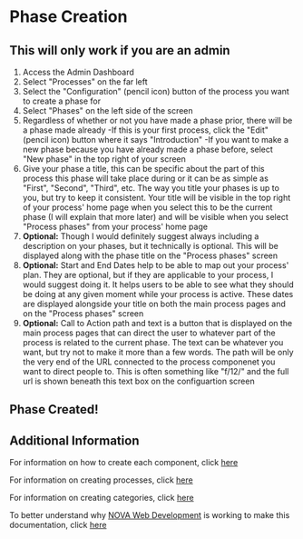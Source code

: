 # Phase Creation

## This will only work if you are an admin

1. Access the Admin Dashboard
1. Select "Processes" on the far left
1. Select the "Configuration" (pencil icon) button of the process you want to create a phase for
1. Select "Phases" on the left side of the screen
1. Regardless of whether or not you have made a phase prior, there will be a phase made already
	-If this is your first process, click the "Edit" (pencil icon) button where it says "Introduction"
	-If you want to make a new phase because you have already made a phase before, select "New phase" in the top right of your screen
1. Give your phase a title, this can be specific about the part of this process this phase will take place during or it can be as simple as "First", "Second", "Third", etc. The way you title your phases is up to you, but try to keep it consistent. Your title will be visible in the top right of your process' home page when you select this to be the current phase (I will explain that more later) and will be visible when you select "Process phases" from your process' home page
1. **Optional:** Though I would definitely suggest always including a description on your phases, but it technically is optional. This will be displayed along with the phase title on the "Process phases" screen
1. **Optional:** Start and End Dates help to be able to map out your process' plan. They are optional, but if they are applicable to your process, I would suggest doing it. It helps users to be able to see what they should be doing at any given moment while your process is active. These dates are displayed alongside your title on both the main process pages and on the "Process phases" screen
1. **Optional:** Call to Action path and text is a button that is displayed on the main process pages that can direct the user to whatever part of the process is related to the current phase. The text can be whatever you want, but try not to make it more than a few words. The path will be only the very end of the URL connected to the process componenet you want to direct people to. This is often something like "f/12/" and the full url is shown beneath this text box on the configuartion screen  

## Phase Created!

## Additional Information

For information on how to create each component, click [here]()  

For information on creating processes, click [here](https://github.com/jelkner/decidim2021summer-sprint/blob/main/decidim_documentation/process_creation.md)  

For information on creating categories, click [here]()  

To better understand why [NOVA Web Development](https://novawebdevelopment.org/) is working to make this documentation, click [here](https://github.com/jelkner/decidim2021summer-sprint/blob/main/decidim_documentation/docs_explanation.md)
